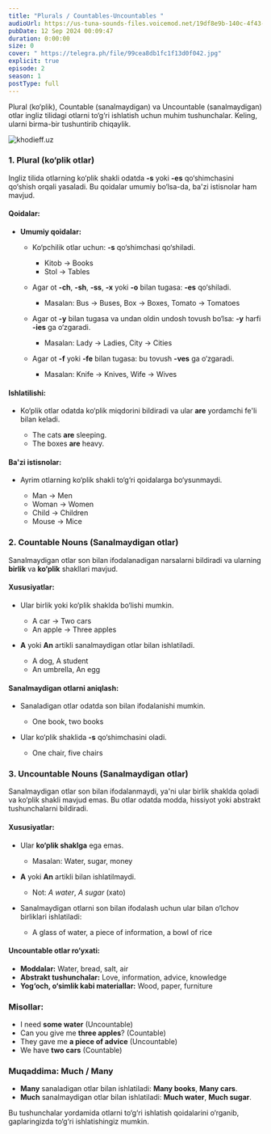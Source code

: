 ```yaml
---
title: "Plurals / Countables-Uncountables "
audioUrl: https://us-tuna-sounds-files.voicemod.net/19df8e9b-140c-4f43-8c0e-09c162821765-1658350707858.mp3
pubDate: 12 Sep 2024 00:09:47
duration: 0:00:00
size: 0
cover: " https://telegra.ph/file/99cea8db1fc1f13d0f042.jpg"
explicit: true
episode: 2
season: 1
postType: full
---
```

Plural (ko‘plik), Countable (sanalmaydigan) va Uncountable (sanalmaydigan) otlar ingliz tilidagi otlarni to‘g‘ri ishlatish uchun muhim tushunchalar. Keling, ularni birma-bir tushuntirib chiqaylik.

![khodieff.uz](https://s6.picofile.com/file/8247371992/linguistics_banner.jpg "khodieff.uz | English")

### **1. Plural (ko‘plik otlar)**

Ingliz tilida otlarning ko‘plik shakli odatda **\-s** yoki **\-es** qo‘shimchasini qo‘shish orqali yasaladi. Bu qoidalar umumiy bo‘lsa-da, ba'zi istisnolar ham mavjud.

#### **Qoidalar:**

* **Umumiy qoidalar:**

  * Ko‘pchilik otlar uchun: **\-s** qo‘shimchasi qo‘shiladi.

    * Kitob → Books
    * Stol → Tables
  * Agar ot **\-ch**, **\-sh**, **\-ss**, **\-x** yoki **\-o** bilan tugasa: **\-es** qo‘shiladi.

    * Masalan: Bus → Buses, Box → Boxes, Tomato → Tomatoes
  * Agar ot **\-y** bilan tugasa va undan oldin undosh tovush bo‘lsa: **\-y** harfi **\-ies** ga o‘zgaradi.

    * Masalan: Lady → Ladies, City → Cities
  * Agar ot **\-f** yoki **\-fe** bilan tugasa: bu tovush **\-ves** ga o‘zgaradi.

    * Masalan: Knife → Knives, Wife → Wives

#### **Ishlatilishi:**

* Ko‘plik otlar odatda ko‘plik miqdorini bildiradi va ular **are** yordamchi fe'li bilan keladi.

  * The cats **are** sleeping.
  * The boxes **are** heavy.

#### **Ba'zi istisnolar:**

* Ayrim otlarning ko‘plik shakli to‘g‘ri qoidalarga bo‘ysunmaydi.

  * Man → Men
  * Woman → Women
  * Child → Children
  * Mouse → Mice

### **2. Countable Nouns (Sanalmaydigan otlar)**

Sanalmaydigan otlar son bilan ifodalanadigan narsalarni bildiradi va ularning **birlik** va **ko‘plik** shakllari mavjud.

#### **Xususiyatlar:**

* Ular birlik yoki ko‘plik shaklda bo‘lishi mumkin.

  * A car → Two cars
  * An apple → Three apples
* **A** yoki **An** artikli sanalmaydigan otlar bilan ishlatiladi.

  * A dog, A student
  * An umbrella, An egg

#### **Sanalmaydigan otlarni aniqlash:**

* Sanaladigan otlar odatda son bilan ifodalanishi mumkin.

  * One book, two books
* Ular ko‘plik shaklida **\-s** qo‘shimchasini oladi.

  * One chair, five chairs

### **3. Uncountable Nouns (Sanalmaydigan otlar)**

Sanalmaydigan otlar son bilan ifodalanmaydi, ya'ni ular birlik shaklda qoladi va ko‘plik shakli mavjud emas. Bu otlar odatda modda, hissiyot yoki abstrakt tushunchalarni bildiradi.

#### **Xususiyatlar:**

* Ular **ko‘plik shaklga** ega emas.

  * Masalan: Water, sugar, money
* **A** yoki **An** artikli bilan ishlatilmaydi.

  * Not: *A water*, *A sugar* (xato)
* Sanalmaydigan otlarni son bilan ifodalash uchun ular bilan o‘lchov birliklari ishlatiladi:

  * A glass of water, a piece of information, a bowl of rice

#### **Uncountable otlar ro‘yxati:**

* **Moddalar:** Water, bread, salt, air
* **Abstrakt tushunchalar:** Love, information, advice, knowledge
* **Yog‘och, o‘simlik kabi materiallar:** Wood, paper, furniture

### **Misollar:**

* I need **some water** (Uncountable)
* Can you give me **three apples**? (Countable)
* They gave me **a piece of advice** (Uncountable)
* We have **two cars** (Countable)

### **Muqaddima: Much / Many**

* **Many** sanaladigan otlar bilan ishlatiladi: **Many books**, **Many cars**.
* **Much** sanalmaydigan otlar bilan ishlatiladi: **Much water**, **Much sugar**.

Bu tushunchalar yordamida otlarni to‘g‘ri ishlatish qoidalarini o‘rganib, gaplaringizda to‘g‘ri ishlatishingiz mumkin.